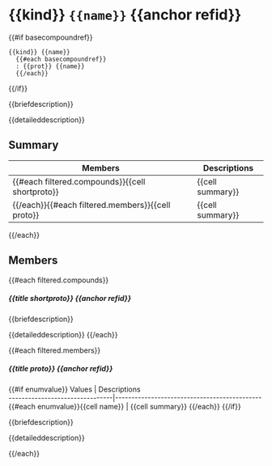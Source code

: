 # {{kind}} `{{name}}` {{anchor refid}}

{{#if basecompoundref}}
```
{{kind}} {{name}}
  {{#each basecompoundref}}
  : {{prot}} {{name}}
  {{/each}}
```
{{/if}}

{{briefdescription}}

{{detaileddescription}}

## Summary

 Members                                | Descriptions                                
----------------------------------------|---------------------------------------------
{{#each filtered.compounds}}{{cell shortproto}}        | {{cell summary}}
{{/each}}{{#each filtered.members}}{{cell proto}} | {{cell summary}}
{{/each}}

## Members

{{#each filtered.compounds}}
##### {{title shortproto}} {{anchor refid}}

{{briefdescription}}

{{detaileddescription}}
{{/each}}

{{#each filtered.members}}
##### {{title proto}} {{anchor refid}}

{{#if enumvalue}}
 Values                         | Descriptions                                
--------------------------------|---------------------------------------------
{{#each enumvalue}}{{cell name}}            | {{cell summary}}
{{/each}}
{{/if}}

{{briefdescription}}

{{detaileddescription}}

{{/each}}
